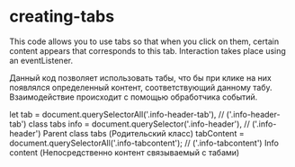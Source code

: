 # creating-tabs

This code allows you to use tabs so that when you click on them, certain content appears that corresponds to this tab. Interaction takes place using an eventListener.

Данный код позволяет использовать табы, что бы при клике на них появлялся определенный контент, соответствующий данному табу. Взаимодействие происходит с помощью обработчика событий.

let tab = document.querySelectorAll('.info-header-tab'),  //  ('.info-header-tab')  class tabs
        info = document.querySelector('.info-header'),    //  ('.info-header') Parent class tabs (Родительский класс) 
        tabContent = document.querySelectorAll('.info-tabcontent'); //   ('.info-tabcontent') Info content (Непосредственно контент связываемый с табами)
